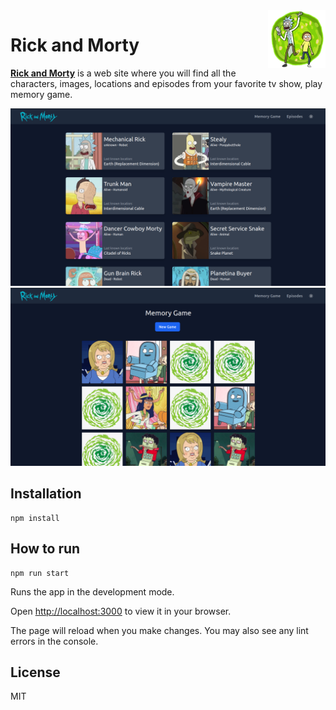 <img src="./public/favicon.ico" align="right" width=92px/>

# Rick and Morty

[**Rick and Morty**](https://rickand-morty-murex.vercel.app "**Rick and Morty**") is a web site where you will find all the characters, images, locations and episodes from your favorite tv show, play memory game.

<img src="./public/images/example.png"/>

<img src="./public/images/example2.png"/>

## Installation  
```
npm install
```

## How to run 
```
npm run start
```

Runs the app in the development mode.

Open [http://localhost:3000](http://localhost:3000) to view it in your browser.

The page will reload when you make changes.
You may also see any lint errors in the console.

## License
MIT
